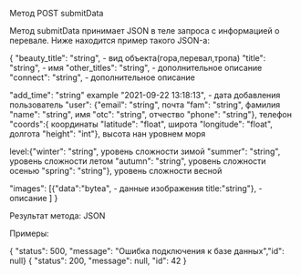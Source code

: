 Метод POST submitData

Метод submitData принимает JSON в теле запроса с информацией о перевале. Ниже находится пример такого JSON-а:

{
  "beauty_title": "string", - вид объекта(гора,перевал,тропа)
  "title": "string",  - имя
  "other_titles": "string", - дополнительное описание
  "connect": "string",      - дополнительное описание
 
  "add_time": "string" example "2021-09-22 13:18:13", - дата добавления
                       пользователь 
  "user": {"email": "string", 		почта
           "fam": "string",       фамилия  
		       "name": "string",      имя
		       "otc": "string",       отчество
           "phone": "string"},    телефон
   "coords":{                     координаты
  "latitude": "float",            широта
  "longitude": "float",           долгота
  "height": "int"},               высота нан уровнем моря

  level:{"winter": "string",     уровень сложности зимой
  "summer": "string",           уровень сложности летом
  "autumn": "string",           уровень сложности осенью
  "spring": "string"},          уровень сложности весной
 
   "images": [{"data":"bytea",   - данные изображения 
               title:"string"},  - описание
             ]
}

Результат метода: JSON

Примеры:

{ "status": 500, "message": "Ошибка подключения к базе данных","id": null}
{ "status": 200, "message": null, "id": 42 }
